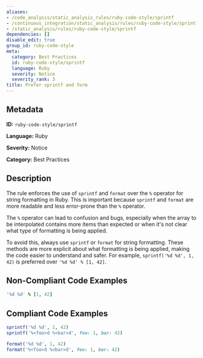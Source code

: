 ```yaml
---
aliases:
- /code_analysis/static_analysis_rules/ruby-code-style/sprintf
- /continuous_integration/static_analysis/rules/ruby-code-style/sprintf
- /static_analysis/rules/ruby-code-style/sprintf
dependencies: []
disable_edit: true
group_id: ruby-code-style
meta:
  category: Best Practices
  id: ruby-code-style/sprintf
  language: Ruby
  severity: Notice
  severity_rank: 3
title: Prefer sprintf and form
---
```

<!--  SOURCED FROM https://github.com/DataDog/datadog-static-analyzer-rule-docs -->


## Metadata
**ID:** `ruby-code-style/sprintf`

**Language:** Ruby

**Severity:** Notice

**Category:** Best Practices

## Description
The rule enforces the use of `sprintf` and `format` over the `%` operator for string formatting in Ruby. This is important because `sprintf` and `format` are more readable and less error-prone than the `%` operator. 

The `%` operator can lead to confusion and bugs, especially when the array to be interpolated contains more items than expected or when it's not clear what type of formatting is being applied.

To avoid this, always use `sprintf` or `format` for string formatting. These methods are more explicit about what formatting is being applied, making the code easier to understand and safer. For example, `sprintf('%d %d', 1, 42)` is preferred over `'%d %d' % [1, 42]`.

## Non-Compliant Code Examples
```ruby
'%d %d' % [1, 42]
```

## Compliant Code Examples
```ruby
sprintf('%d %d', 1, 42)
sprintf('%<foo>d %<bar>d', foo: 1, bar: 42)

format('%d %d', 1, 42)
format('%<foo>d %<bar>d', foo: 1, bar: 42)


```
